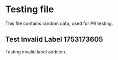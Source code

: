 # Testing file

This file contains random data, used for PR testing.


## Test Invalid Label 1753173605

Testing invalid label addition.
